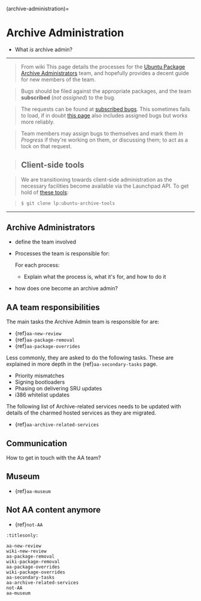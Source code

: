 (archive-administration)=
# Archive Administration

- What *is* archive admin?

-----

> From wiki
> This page details the processes for the
> [Ubuntu Package Archive Administrators](https://launchpad.net/~ubuntu-archive)
> team, and hopefully provides a decent guide for new members of the team.

> Bugs should be filed against the appropriate packages, and the team
> **subscribed** (*not assigned*) to the bug.

> The requests can be found at
> [subscribed bugs](https://launchpad.net/~ubuntu-archive/+subscribedbugs). This
> sometimes fails to load, if in doubt
> [this page](https://bugs.launchpad.net/~ubuntu-archive/+bugs?orderby=-date_last_updated&start=0)
> also includes assigned bugs but works more reliably.

> Team members may assign bugs to themselves and mark them *In Progress* if
> they're working on them, or discussing them; to act as a lock on that request.

> ## Client-side tools

> We are transitioning towards client-side administration as the necessary
> facilities become available via the Launchpad API. To get hold of
> [these tools](https://code.launchpad.net/+branch/ubuntu-archive-tools):

> ```bash
> $ git clone lp:ubuntu-archive-tools
> ```
-----


## Archive Administrators

- define the team involved
- Processes the team is responsible for:

  For each process:
  - Explain what the process is, what it's for, and how to do it
- how does one become an archive admin?

## AA team responsibilities

The main tasks the Archive Admin team is responsible for are:

* {ref}`aa-new-review`
* {ref}`aa-package-removal`
* {ref}`aa-package-overrides`

Less commonly, they are asked to do the following tasks. These are explained in
more depth in the {ref}`aa-secondary-tasks` page.

* Priority mismatches
* Signing bootloaders
* Phasing on delivering SRU updates
* i386 whitelist updates

The following list of Archive-related services needs to be updated with details
of the charmed hosted services as they are migrated.

- {ref}`aa-archive-related-services` 


## Communication

How to get in touch with the AA team?

## Museum

* {ref}`aa-museum`

## Not AA content anymore

* {ref}`not-AA`


```{toctree}
:titlesonly:

aa-new-review
wiki-new-review
aa-package-removal
wiki-package-removal
aa-package-overrides
wiki-package-overrides
aa-secondary-tasks
aa-archive-related-services
not-AA
aa-museum
```





